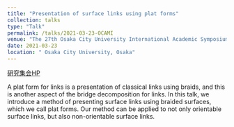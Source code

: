 ```yaml
---
title: "Presentation of surface links using plat forms"
collection: talks
type: "Talk"
permalink: /talks/2021-03-23-OCAMI
venue: "The 27th Osaka City University International Academic Symposium"
date: 2021-03-23
location: " Osaka City University, Osaka"
---
```


[研究集会HP](http://www.sci.osaka-cu.ac.jp/~ohnita/2019/OCUsymp2019/index-e.html)

A plat form for links is a presentation of classical links using braids, and this is another aspect of the bridge decomposition for links. In this talk, we introduce a method of presenting surface links using braided surfaces, which we call plat forms. Our method can be applied to not only orientable surface links, but also non-orientable  surface links.